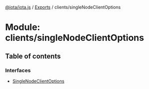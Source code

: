 [@iota/iota.js](../README.md) / [Exports](../modules.md) / clients/singleNodeClientOptions

# Module: clients/singleNodeClientOptions

## Table of contents

### Interfaces

- [SingleNodeClientOptions](../interfaces/clients_singlenodeclientoptions.singlenodeclientoptions.md)
